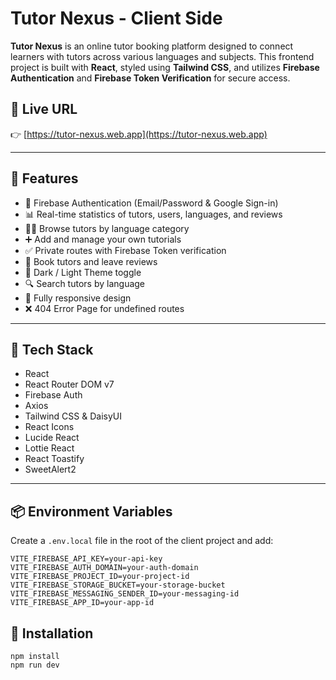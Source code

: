 # Tutor Nexus - Client Side

**Tutor Nexus** is an online tutor booking platform designed to connect learners with tutors across various languages and subjects. This frontend project is built with **React**, styled using **Tailwind CSS**, and utilizes **Firebase Authentication** and **Firebase Token Verification** for secure access.

## 🔗 Live URL

👉 [https://tutor-nexus.web.app](https://tutor-nexus.web.app)

---

## 📌 Features

- 🔐 Firebase Authentication (Email/Password & Google Sign-in)
- 📊 Real-time statistics of tutors, users, languages, and reviews
- 🧑‍🏫 Browse tutors by language category
- ➕ Add and manage your own tutorials
- ✅ Private routes with Firebase Token verification
- 📅 Book tutors and leave reviews
- 🌙 Dark / Light Theme toggle
- 🔍 Search tutors by language
- 📱 Fully responsive design
- ❌ 404 Error Page for undefined routes

---

## 🚀 Tech Stack

- React
- React Router DOM v7
- Firebase Auth
- Axios
- Tailwind CSS & DaisyUI
- React Icons
- Lucide React
- Lottie React
- React Toastify
- SweetAlert2

---

## 📦 Environment Variables

Create a `.env.local` file in the root of the client project and add:

```env
VITE_FIREBASE_API_KEY=your-api-key
VITE_FIREBASE_AUTH_DOMAIN=your-auth-domain
VITE_FIREBASE_PROJECT_ID=your-project-id
VITE_FIREBASE_STORAGE_BUCKET=your-storage-bucket
VITE_FIREBASE_MESSAGING_SENDER_ID=your-messaging-id
VITE_FIREBASE_APP_ID=your-app-id
```


## 📜 Installation
```
npm install
npm run dev
```